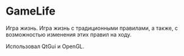 # GameLife

Игра жизнь. Игра жизнь с традиционными правилами, а также, с возможностью изменения этих правил на ходу.

Использовал QtGui и OpenGL.
